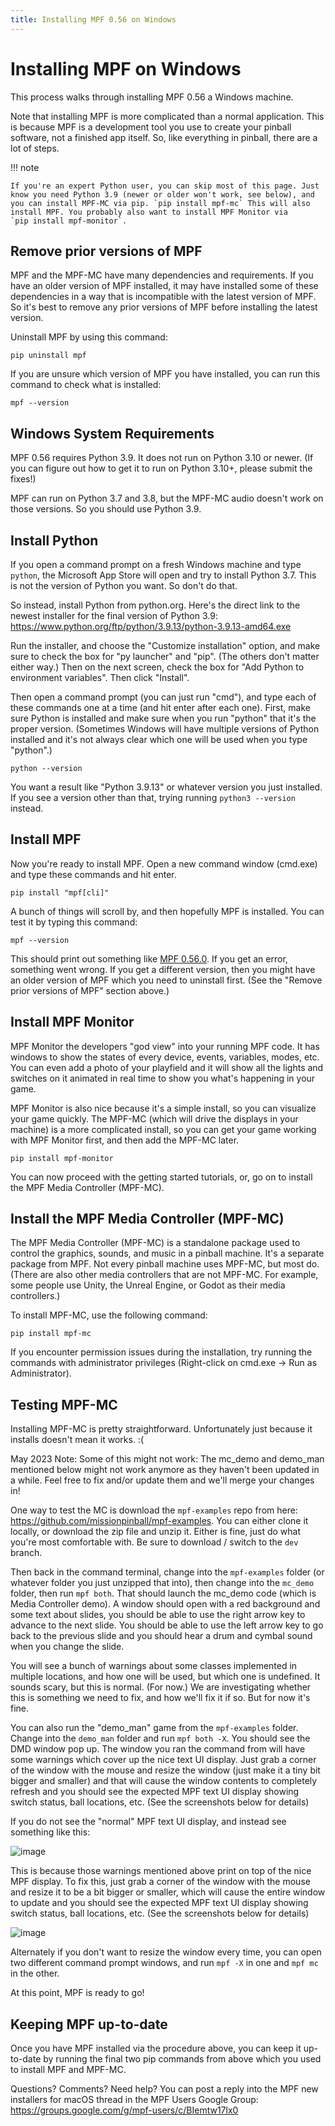 ```yaml
---
title: Installing MPF 0.56 on Windows
---
```


# Installing MPF on Windows

This process walks through installing MPF 0.56 a Windows machine.

Note that installing MPF is more complicated than a normal application.
This is because MPF is a development tool you use to create your pinball
software, not a finished app itself. So, like everything in pinball,
there are a lot of steps.

!!! note

    If you're an expert Python user, you can skip most of this page. Just
    know you need Python 3.9 (newer or older won't work, see below), and
    you can install MPF-MC via pip. `pip install mpf-mc` This will also
    install MPF. You probably also want to install MPF Monitor via
    `pip install mpf-monitor`.

## Remove prior versions of MPF

MPF and the MPF-MC have many dependencies and requirements. If you have
an older version of MPF installed, it may have installed some of these
dependencies in a way that is incompatible with the latest version of
MPF. So it's best to remove any prior versions of MPF before installing
the latest version.

Uninstall MPF by using this command:

``` doscon
pip uninstall mpf
```

If you are unsure which version of MPF you have installed, you can run
this command to check what is installed:

``` doscon
mpf --version
```

## Windows System Requirements

MPF 0.56 requires Python 3.9. It does not run on Python 3.10 or newer.
(If you can figure out how to get it to run on Python 3.10+, please
submit the fixes!)

MPF can run on Python 3.7 and 3.8, but the MPF-MC audio doesn't work on
those versions. So you should use Python 3.9.

## Install Python

If you open a command prompt on a fresh Windows machine and type
`python`, the Microsoft App Store will open and try to install Python
3.7. This is not the version of Python you want. So don't do that.

So instead, install Python from python.org. Here's the direct link to
the newest installer for the final version of Python 3.9:
<https://www.python.org/ftp/python/3.9.13/python-3.9.13-amd64.exe>

Run the installer, and choose the "Customize installation" option, and
make sure to check the box for "py launcher" and "pip". (The others
don't matter either way.) Then on the next screen, check the box for
"Add Python to environment variables". Then click "Install".

Then open a command prompt (you can just run "cmd"), and type each of
these commands one at a time (and hit enter after each one). First, make
sure Python is installed and make sure when you run "python" that
it's the proper version. (Sometimes Windows will have multiple versions
of Python installed and it's not always clear which one will be used
when you type "python".)

``` doscon
python --version
```

You want a result like "Python 3.9.13" or whatever version you just
installed. If you see a version other than that, trying running
`python3 --version` instead.

## Install MPF

Now you're ready to install MPF. Open a new command window (cmd.exe)
and type these commands and hit enter.

``` doscon
pip install "mpf[cli]"
```

A bunch of things will scroll by, and then hopefully MPF is installed.
You can test it by typing this command:

``` doscon
mpf --version
```

This should print out something like [MPF 0.56.0](#). If you
get an error, something went wrong. If you get a different version, then
you might have an older version of MPF which you need to uninstall
first. (See the "Remove prior versions of MPF" section above.)

## Install MPF Monitor

MPF Monitor the developers "god view" into your running MPF code. It
has windows to show the states of every device, events, variables,
modes, etc. You can even add a photo of your playfield and it will show
all the lights and switches on it animated in real time to show you
what's happening in your game.

MPF Monitor is also nice because it's a simple install, so you can
visualize your game quickly. The MPF-MC (which will drive the displays
in your machine) is a more complicated install, so you can get your game
working with MPF Monitor first, and then add the MPF-MC later.

``` doscon
pip install mpf-monitor
```

You can now proceed with the getting started tutorials, or, go on to
install the MPF Media Controller (MPF-MC).

## Install the MPF Media Controller (MPF-MC)

The MPF Media Controller (MPF-MC) is a standalone package used to
control the graphics, sounds, and music in a pinball machine. It's a
separate package from MPF. Not every pinball machine uses MPF-MC, but
most do. (There are also other media controllers that are not MPF-MC.
For example, some people use Unity, the Unreal Engine, or Godot as their
media controllers.)

To install MPF-MC, use the following command:

``` doscon
pip install mpf-mc
```

If you encounter permission issues during the installation, try running
the commands with administrator privileges (Right-click on cmd.exe ->
Run as Administrator).

## Testing MPF-MC

Installing MPF-MC is pretty straightforward. Unfortunately just because
it installs doesn't mean it works. :(

May 2023 Note: Some of this might not work: The mc_demo and demo_man
mentioned below might not work anymore as they haven't been updated in
a while. Feel free to fix and/or update them and we'll merge your
changes in!

One way to test the MC is download the `mpf-examples` repo from here:
<https://github.com/missionpinball/mpf-examples>. You can either clone
it locally, or download the zip file and unzip it. Either is fine, just
do what you're most comfortable with. Be sure to download / switch to
the `dev` branch.

Then back in the command terminal, change into the `mpf-examples` folder
(or whatever folder you just unzipped that into), then change into the
`mc_demo` folder, then run `mpf both`. That should launch the mc_demo
code (which is Media Controller demo). A window should open with a red
background and some text about slides, you should be able to use the
right arrow key to advance to the next slide. You should be able to use
the left arrow key to go back to the previous slide and you should hear
a drum and cymbal sound when you change the slide.

You will see a bunch of warnings about some classes implemented in
multiple locations, and how one will be used, but which one is
undefined. It sounds scary, but this is normal. (For now.) We are
investigating whether this is something we need to fix, and how we'll
fix it if so. But for now it's fine.

You can also run the "demo_man" game from the `mpf-examples` folder.
Change into the `demo_man` folder and run `mpf both -X`. You should see
the DMD window pop up. The window you ran the command from will have
some warnings which cover up the nice text UI display. Just grab a
corner of the window with the mouse and resize the window (just make it
a tiny bit bigger and smaller) and that will cause the window contents
to completely refresh and you should see the expected MPF text UI
display showing switch status, ball locations, etc. (See the screenshots
below for details)

If you do not see the "normal" MPF text UI display, and instead see
something like this:

![image](images/bad-display.jpg)

This is because those warnings mentioned above print on top of the nice
MPF display. To fix this, just grab a corner of the window with the
mouse and resize it to be a bit bigger or smaller, which will cause the
entire window to update and you should see the expected MPF text UI
display showing switch status, ball locations, etc. (See the screenshots
below for details)

![image](images/good-display.jpg)

Alternately if you don't want to resize the window every time, you can
open two different command prompt windows, and run `mpf -X` in one and
`mpf mc` in the other.

At this point, MPF is ready to go!

## Keeping MPF up-to-date

Once you have MPF installed via the procedure above, you can keep it
up-to-date by running the final two pip commands from above which you
used to install MPF and MPF-MC.

Questions? Comments? Need help? You can post a reply into the MPF new
installers for macOS thread in the MPF Users Google Group:
<https://groups.google.com/g/mpf-users/c/BIemtw17lx0>
